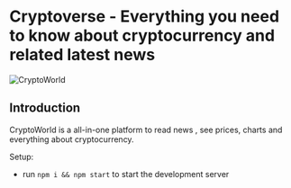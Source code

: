 # Cryptoverse - Everything you need to know about cryptocurrency and related latest news

![CryptoWorld](https://i.ibb.co/8gh5Jc8/image.png)

## Introduction

CryptoWorld is a all-in-one platform to read news , see prices, charts and everything about cryptocurrency.

Setup:

- run `npm i && npm start` to start the development server

